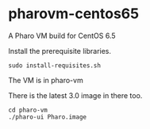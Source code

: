 pharovm-centos65
================

A Pharo VM build for CentOS 6.5

Install the prerequisite libraries.

    sudo install-requisites.sh

The VM is in pharo-vm

There is the latest 3.0 image in there too.

    cd pharo-vm
    ./pharo-ui Pharo.image


